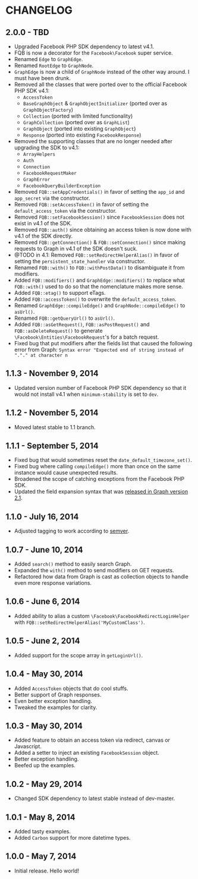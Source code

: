 # CHANGELOG


## 2.0.0 - TBD

- Upgraded Facebook PHP SDK dependency to latest v4.1.
- FQB is now a decorator for the `Facebook\Facebook` super service.
- Renamed `Edge` to `GraphEdge`.
- Renamed `RootEdge` to `GraphNode`.
- `GraphEdge` is now a child of `GraphNode` instead of the other way around. I must have been drunk.
- Removed all the classes that were ported over to the official Facebook PHP SDK v4.1:
    - `AccessToken`
    - `BaseGraphObject` & `GraphObjectInitializer` (ported over as `GraphObjectFactory`)
    - `Collection` (ported with limited functionality)
    - `GraphCollection` (ported over as `GraphList`)
    - `GraphObject` (ported into existing `GraphObject`)
    - `Response` (ported into existing `FacebookResponse`)
- Removed the supporting classes that are no longer needed after upgrading the SDK to v4.1:
    - `ArrayHelpers`
    - `Auth`
    - `Connection`
    - `FacebookRequestMaker`
    - `GraphError`
    - `FacebookQueryBuilderException`
- Removed `FQB::setAppCredentials()` in favor of setting the `app_id` and `app_secret` via the constructor.
- Removed `FQB::setAccessToken()` in favor of setting the `default_access_token` via the constructor.
- Removed `FQB::setFacebookSession()` since `FacebookSession` does not exist in v4.1 of the SDK.
- Removed `FQB::auth()` since obtaining an access token is now done with v4.1 of the SDK directly.
- Removed `FQB::getConnection()` & `FQB::setConnection()` since making requests to Graph in v4.1 of the SDK doesn't suck.
- @TODO in 4.1: Removed `FQB::setRedirectHelperAlias()` in favor of setting the `persistent_state_handler` via constructor.
- Renamed `FQB::with()` to `FQB::withPostData()` to disambiguate it from modifiers.
- Added `FQB::modifiers()` and `GraphEdge::modifiers()` to replace what `FQB::with()` used to do so that the nomenclature makes more sense.
- Added `FQB::etag()` to support eTags.
- Added `FQB::accessToken()` to overwrite the `default_access_token`.
- Renamed `GraphEdge::compileEdge()` and `GraphNode::compileEdge()` to `asUrl()`.
- Renamed `FQB::getQueryUrl()` to `asUrl()`.
- Added `FQB::asGetRequest()`, `FQB::asPostRequest()` and `FQB::asDeleteRequest()` to generate `\Facebook\Entities\FacebookRequest`'s for a batch request.
- Fixed bug that put modifiers after the fields list that caused the following error from Graph: `Syntax error "Expected end of string instead of "."." at character n`


## 1.1.3 - November 9, 2014

- Updated version number of Facebook PHP SDK dependency so that it would not install v4.1 when `minimum-stability` is set to `dev`.


## 1.1.2 - November 5, 2014

- Moved latest stable to 1.1 branch.


## 1.1.1 - September 5, 2014

- Fixed bug that would sometimes reset the `date_default_timezone_set()`.
- Fixed bug where calling `compileEdge()` more than once on the same instance would cause unexpected results.
- Broadened the scope of catching exceptions from the Facebook PHP SDK.
- Updated the field expansion syntax that was [released in Graph version 2.1](https://developers.facebook.com/docs/graph-api/using-graph-api/v2.1#fieldexpansion).


## 1.1.0 - July 16, 2014

- Adjusted tagging to work according to [semver](http://semver.org/).


## 1.0.7 - June 10, 2014

- Added `search()` method to easily search Graph.
- Expanded the `with()` method to send modifiers on GET requests.
- Refactored how data from Graph is cast as collection objects to handle even more response variations.


## 1.0.6 - June 6, 2014

- Added ability to alias a custom `\Facebook\FacebookRedirectLoginHelper` with `FQB::setRedirectHelperAlias('MyCustomClass')`.


## 1.0.5 - June 2, 2014

- Added support for the scope array in `getLoginUrl()`.


## 1.0.4 - May 30, 2014

- Added `AccessToken` objects that do cool stuffs.
- Better support of Graph responses.
- Even better exception handling.
- Tweaked the examples for clarity.


## 1.0.3 - May 30, 2014

- Added feature to obtain an access token via redirect, canvas or Javascript.
- Added a setter to inject an existing `FacebookSession` object.
- Better exception handling.
- Beefed up the examples.


## 1.0.2 - May 29, 2014

- Changed SDK dependency to latest stable instead of dev-master.


## 1.0.1 - May 8, 2014

- Added tasty examples.
- Added `Carbon` support for more datetime types.


## 1.0.0 - May 7, 2014

- Initial release. Hello world!
